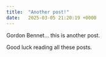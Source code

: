 ```yaml
---
title:  "Another post!"
date:   2025-03-05 21:20:19 +0000
---
```

Gordon Bennet... this is another post.

Good luck reading all these posts.
